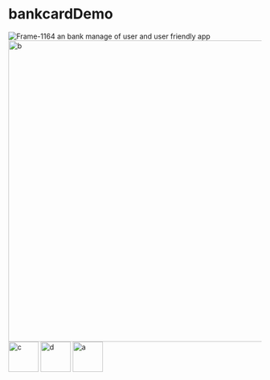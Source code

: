 # bankcardDemo
<img src="https://i.ibb.co/tzcb2ZB/Frame-1164.png" alt="Frame-1164" border="0">
an bank manage of user and user friendly app
<img src="https://i.ibb.co/Lnn3dK3/b.png" alt="b" border="0" height=600>
<img src="https://i.ibb.co/t3TBnq7/c.png" alt="c" border="0"height=60>
<img src="https://i.ibb.co/s2xBNpG/d.png" alt="d" border="0"height=60>
<img src="https://i.ibb.co/1fVBYn3/a.png" alt="a" border="0"height=60>
